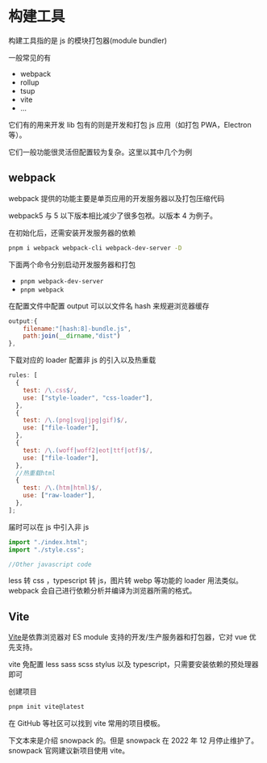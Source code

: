 # 构建工具

构建工具指的是 js 的模块打包器(module bundler)

一般常见的有

- webpack
- rollup
- tsup
- vite
- ...

它们有的用来开发 lib 包有的则是开发和打包 js 应用（如打包 PWA，Electron 等）。

它们一般功能很灵活但配置较为复杂。这里以其中几个为例

## webpack

webpack 提供的功能主要是单页应用的开发服务器以及打包压缩代码

webpack5 与 5 以下版本相比减少了很多包袱。以版本 4 为例子。

在初始化后，还需安装开发服务器的依赖

```bash
pnpm i webpack webpack-cli webpack-dev-server -D
```

下面两个命令分别启动开发服务器和打包

- `pnpm webpack-dev-server`
- `pnpm webpack`

在配置文件中配置 output 可以以文件名 hash 来规避浏览器缓存

```js
output:{
    filename:"[hash:8]-bundle.js",
    path:join(__dirname,"dist")
},
```

下载对应的 loader 配置非 js 的引入以及热重载

```js
rules: [
  {
    test: /\.css$/,
    use: ["style-loader", "css-loader"],
  },
  {
    test: /\.(png|svg|jpg|gif)$/,
    use: ["file-loader"],
  },
  {
    test: /\.(woff|woff2|eot|ttf|otf)$/,
    use: ["file-loader"],
  },
  //热重载html
  {
    test: /\.(htm|html)$/,
    use: ["raw-loader"],
  },
];
```

届时可以在 js 中引入非 js

```js
import "./index.html";
import "./style.css";

//Other javascript code
```

less 转 css ，typescript 转 js，图片转 webp 等功能的 loader 用法类似。webpack 会自己进行依赖分析并编译为浏览器所需的格式。

## Vite

[Vite](https://vitejs.dev/)是依靠浏览器对 ES module 支持的开发/生产服务器和打包器，它对 vue 优先支持。

vite 免配置 less sass scss stylus 以及 typescript，只需要安装依赖的预处理器即可

创建项目

```bash
pnpm init vite@latest
```

在 GitHub 等社区可以找到 vite 常用的项目模板。

下文本来是介绍 snowpack 的。但是 snowpack 在 2022 年 12 月停止维护了。snowpack 官网建议新项目使用 vite。
